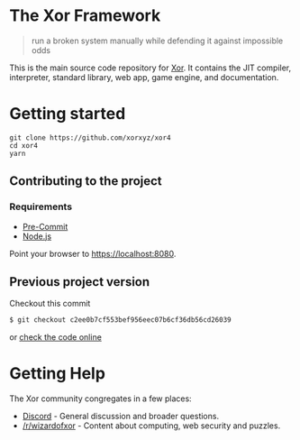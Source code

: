 # The Xor Framework

> run a broken system manually while defending it against impossible odds

This is the main source code repository for [Xor](https://xor.xyz). It contains the JIT compiler, interpreter, standard library, web app, game engine, and documentation.

# Getting started

```
git clone https://github.com/xorxyz/xor4
cd xor4
yarn
```

## Contributing to the project

### Requirements

- [Pre-Commit](https://pre-commit.com/)
- [Node.js](https://nodejs.org/)

Point your browser to [https://localhost:8080](https://localhost:8080).

## Previous project version

Checkout this commit

```sh
$ git checkout c2ee0b7cf553bef956eec07b6cf36db56cd26039
```

or [check the code online](https://github.com/xorxyz/xor4/tree/c2ee0b7cf553bef956eec07b6cf36db56cd26039/_deprecated)

# Getting Help

The Xor community congregates in a few places:

- [Discord](https://discord.gg/kNJqKrkjxQ) - General discussion and broader questions.
- [/r/wizardofxor](https://www.reddit.com/r/wizardsofxor) - Content about computing, web security and puzzles.

